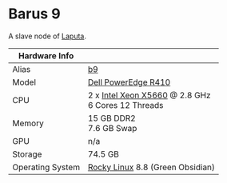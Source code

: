 
# Barus 9

A slave node of [Laputa](/systems/laputa).

**Hardware Info** | |
---|---
Alias | [b9]()
Model | [Dell PowerEdge R410](https://i.dell.com/sites/csdocuments/Shared-Content_data-Sheets_Documents/en/R410-SpecSheet.pdf)
CPU | 2 x [Intel Xeon X5660](https://ark.intel.com/content/www/us/en/ark/products/47921/intel-xeon-processor-x5660-12m-cache-2-80-ghz-6-40-gt-s-intel-qpi.html) @ 2.8 GHz<br>6 Cores 12 Threads
Memory | 15 GB DDR2<br>7.6 GB Swap
GPU | n/a
Storage | 74.5 GB
Operating System | [Rocky Linux](https://rockylinux.org/) 8.8 (Green Obsidian)

